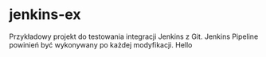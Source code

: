 # jenkins-ex

Przykładowy projekt do testowania integracji Jenkins z Git.
Jenkins Pipeline powinień być wykonywany po każdej modyfikacji.
Hello
